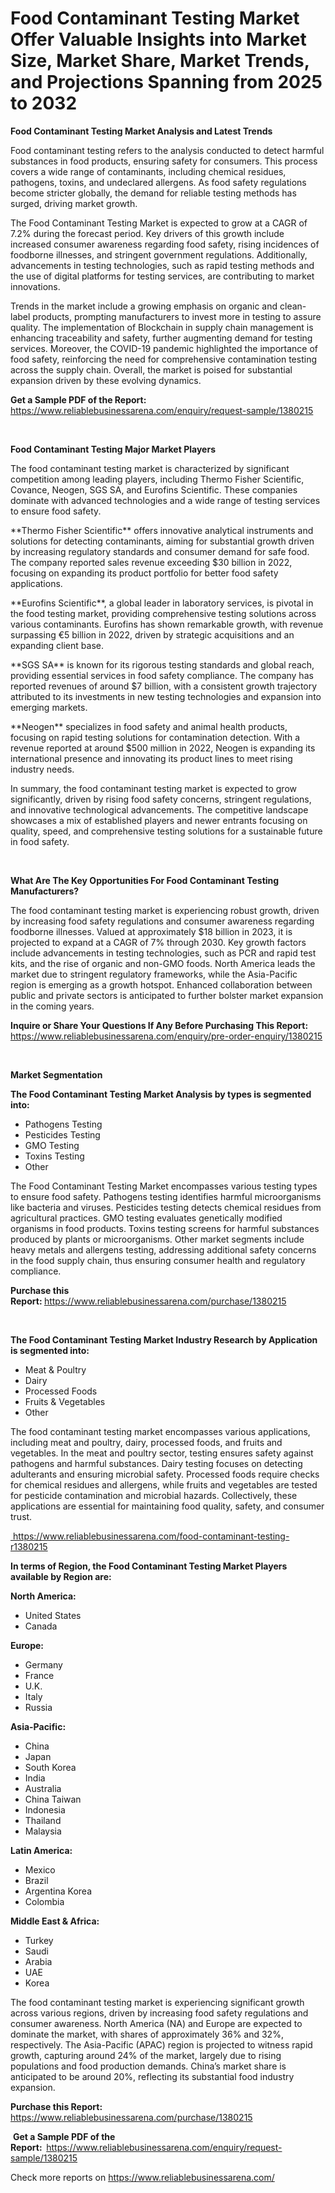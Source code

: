 <p><h1>Food Contaminant Testing Market Offer Valuable Insights into Market Size, Market Share, Market Trends, and Projections Spanning from 2025 to 2032</h1></p><p><strong>Food Contaminant Testing Market Analysis and Latest Trends</strong></p>
<p><p>Food contaminant testing refers to the analysis conducted to detect harmful substances in food products, ensuring safety for consumers. This process covers a wide range of contaminants, including chemical residues, pathogens, toxins, and undeclared allergens. As food safety regulations become stricter globally, the demand for reliable testing methods has surged, driving market growth.</p><p>The Food Contaminant Testing Market is expected to grow at a CAGR of 7.2% during the forecast period. Key drivers of this growth include increased consumer awareness regarding food safety, rising incidences of foodborne illnesses, and stringent government regulations. Additionally, advancements in testing technologies, such as rapid testing methods and the use of digital platforms for testing services, are contributing to market innovations.</p><p>Trends in the market include a growing emphasis on organic and clean-label products, prompting manufacturers to invest more in testing to assure quality. The implementation of Blockchain in supply chain management is enhancing traceability and safety, further augmenting demand for testing services. Moreover, the COVID-19 pandemic highlighted the importance of food safety, reinforcing the need for comprehensive contamination testing across the supply chain. Overall, the market is poised for substantial expansion driven by these evolving dynamics.</p></p>
<p><strong>Get a Sample PDF of the Report:&nbsp;</strong> <a href="https://www.reliablebusinessarena.com/enquiry/request-sample/1380215?utm_campaign=2645&utm_medium=2&utm_source=Github&utm_content=ia&utm_term=10032025&utm_id=food-contaminant-testing">https://www.reliablebusinessarena.com/enquiry/request-sample/1380215</a></p>
<p>&nbsp;</p>
<p><strong>Food Contaminant Testing Major Market Players</strong></p>
<p><p>The food contaminant testing market is characterized by significant competition among leading players, including Thermo Fisher Scientific, Covance, Neogen, SGS SA, and Eurofins Scientific. These companies dominate with advanced technologies and a wide range of testing services to ensure food safety.</p><p>**Thermo Fisher Scientific** offers innovative analytical instruments and solutions for detecting contaminants, aiming for substantial growth driven by increasing regulatory standards and consumer demand for safe food. The company reported sales revenue exceeding $30 billion in 2022, focusing on expanding its product portfolio for better food safety applications.</p><p>**Eurofins Scientific**, a global leader in laboratory services, is pivotal in the food testing market, providing comprehensive testing solutions across various contaminants. Eurofins has shown remarkable growth, with revenue surpassing €5 billion in 2022, driven by strategic acquisitions and an expanding client base.</p><p>**SGS SA** is known for its rigorous testing standards and global reach, providing essential services in food safety compliance. The company has reported revenues of around $7 billion, with a consistent growth trajectory attributed to its investments in new testing technologies and expansion into emerging markets.</p><p>**Neogen** specializes in food safety and animal health products, focusing on rapid testing solutions for contamination detection. With a revenue reported at around $500 million in 2022, Neogen is expanding its international presence and innovating its product lines to meet rising industry needs.</p><p>In summary, the food contaminant testing market is expected to grow significantly, driven by rising food safety concerns, stringent regulations, and innovative technological advancements. The competitive landscape showcases a mix of established players and newer entrants focusing on quality, speed, and comprehensive testing solutions for a sustainable future in food safety.</p></p>
<p>&nbsp;</p>
<p><strong>What Are The Key Opportunities For Food Contaminant Testing Manufacturers?</strong></p>
<p><p>The food contaminant testing market is experiencing robust growth, driven by increasing food safety regulations and consumer awareness regarding foodborne illnesses. Valued at approximately $18 billion in 2023, it is projected to expand at a CAGR of 7% through 2030. Key growth factors include advancements in testing technologies, such as PCR and rapid test kits, and the rise of organic and non-GMO foods. North America leads the market due to stringent regulatory frameworks, while the Asia-Pacific region is emerging as a growth hotspot. Enhanced collaboration between public and private sectors is anticipated to further bolster market expansion in the coming years.</p></p>
<p><strong>Inquire or Share Your Questions If Any Before Purchasing This Report:</strong> <a href="https://www.reliablebusinessarena.com/enquiry/pre-order-enquiry/1380215?utm_campaign=2645&utm_medium=2&utm_source=Github&utm_content=ia&utm_term=10032025&utm_id=food-contaminant-testing">https://www.reliablebusinessarena.com/enquiry/pre-order-enquiry/1380215</a></p>
<p>&nbsp;</p>
<p><strong>Market Segmentation</strong></p>
<p><strong>The Food Contaminant Testing Market Analysis by types is segmented into:</strong></p>
<p><ul><li>Pathogens Testing</li><li>Pesticides Testing</li><li>GMO Testing</li><li>Toxins Testing</li><li>Other</li></ul></p>
<p><p>The Food Contaminant Testing Market encompasses various testing types to ensure food safety. Pathogens testing identifies harmful microorganisms like bacteria and viruses. Pesticides testing detects chemical residues from agricultural practices. GMO testing evaluates genetically modified organisms in food products. Toxins testing screens for harmful substances produced by plants or microorganisms. Other market segments include heavy metals and allergens testing, addressing additional safety concerns in the food supply chain, thus ensuring consumer health and regulatory compliance.</p></p>
<p><strong>Purchase this Report:&nbsp;</strong><a href="https://www.reliablebusinessarena.com/purchase/1380215?utm_campaign=2645&utm_medium=2&utm_source=Github&utm_content=ia&utm_term=10032025&utm_id=food-contaminant-testing">https://www.reliablebusinessarena.com/purchase/1380215</a></p>
<p>&nbsp;</p>
<p><strong>The Food Contaminant Testing Market Industry Research by Application is segmented into:</strong></p>
<p><ul><li>Meat & Poultry</li><li>Dairy</li><li>Processed Foods</li><li>Fruits & Vegetables</li><li>Other</li></ul></p>
<p><p>The food contaminant testing market encompasses various applications, including meat and poultry, dairy, processed foods, and fruits and vegetables. In the meat and poultry sector, testing ensures safety against pathogens and harmful substances. Dairy testing focuses on detecting adulterants and ensuring microbial safety. Processed foods require checks for chemical residues and allergens, while fruits and vegetables are tested for pesticide contamination and microbial hazards. Collectively, these applications are essential for maintaining food quality, safety, and consumer trust.</p></p>
<p><a href="https://www.reliablebusinessarena.com/food-contaminant-testing-r1380215?utm_campaign=2645&utm_medium=2&utm_source=Github&utm_content=ia&utm_term=10032025&utm_id=food-contaminant-testing">&nbsp;https://www.reliablebusinessarena.com/food-contaminant-testing-r1380215</a></p>
<p><strong>In terms of Region, the Food Contaminant Testing Market Players available by Region are:</strong></p>
<p>
    <p> <strong> North America: </strong>
        <ul>
            <li>United States</li>
            <li>Canada</li>
        </ul>
        </p> 
    <p> <strong> Europe: </strong>
        <ul>
            <li>Germany</li>
            <li>France</li>
            <li>U.K.</li>
            <li>Italy</li>
            <li>Russia</li>
        </ul>
        </p> 
    <p> <strong> Asia-Pacific: </strong>
        <ul>
            <li>China</li>
            <li>Japan</li>
            <li>South Korea</li>
            <li>India</li>
            <li>Australia</li>
            <li>China Taiwan</li>
            <li>Indonesia</li>
            <li>Thailand</li>
            <li>Malaysia</li>
        </ul>
        </p> 
    <p> <strong> Latin America: </strong>
        <ul>
            <li>Mexico</li>
            <li>Brazil</li>
            <li>Argentina Korea</li>
            <li>Colombia</li>
        </ul>
        </p> 
    <p> <strong> Middle East & Africa: </strong>
        <ul>
            <li>Turkey</li>
            <li>Saudi</li>
            <li>Arabia</li>
            <li>UAE</li>
            <li>Korea</li>
        </ul>
    </p>
    </p>
<p><p>The food contaminant testing market is experiencing significant growth across various regions, driven by increasing food safety regulations and consumer awareness. North America (NA) and Europe are expected to dominate the market, with shares of approximately 36% and 32%, respectively. The Asia-Pacific (APAC) region is projected to witness rapid growth, capturing around 24% of the market, largely due to rising populations and food production demands. China’s market share is anticipated to be around 20%, reflecting its substantial food industry expansion.</p></p>
<p><strong>Purchase this Report: </strong><a href="https://www.reliablebusinessarena.com/purchase/1380215?utm_campaign=2645&utm_medium=2&utm_source=Github&utm_content=ia&utm_term=10032025&utm_id=food-contaminant-testing">https://www.reliablebusinessarena.com/purchase/1380215</a></p>
<p>&nbsp;<strong>Get a Sample PDF of the Report:&nbsp;&nbsp;</strong><a href="https://www.reliablebusinessarena.com/enquiry/request-sample/1380215?utm_campaign=2645&utm_medium=2&utm_source=Github&utm_content=ia&utm_term=10032025&utm_id=food-contaminant-testing">https://www.reliablebusinessarena.com/enquiry/request-sample/1380215</a></p>
<p><strong></strong></p>
<p>Check more reports on <a href="https://www.reliablebusinessarena.com/?utm_campaign=2645&utm_medium=2&utm_source=Github&utm_content=ia&utm_term=10032025&utm_id=food-contaminant-testing">https://www.reliablebusinessarena.com/</a></p>